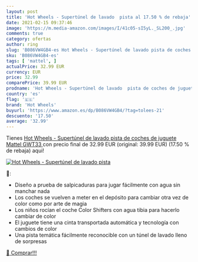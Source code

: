 ```yaml
---
layout: post
title: 'Hot Wheels - Supertúnel de lavado  pista al 17.50 % de rebaja'
date: 2021-02-15 09:37:46
image: 'https://m.media-amazon.com/images/I/41c05-sI5yL._SL200_.jpg'
comments: true
category: ofertas
author: ring
slug: 'B086VW4GB4-es Hot Wheels - Supertúnel de lavado pista de coches de...'
sku: 'B086VW4GB4-es'
tags: [ 'mattel', ]
actualPrice: 32.99 EUR
currency: EUR
price: 32.99
comparePrice: 39.99 EUR
prodname: 'Hot Wheels - Supertúnel de lavado  pista de coches de juguete  Mattel GWT33 '
country: 'es'
flag: '🇪🇸'
brand: 'Hot Wheels'
buyurl: 'https://www.amazon.es/dp/B086VW4GB4/?tag=tolees-21'
descuento: '17.50'
average: '32.99'
---
```


Tienes [Hot Wheels - Supertúnel de lavado  pista de coches de juguete  Mattel GWT33 ](https://www.amazon.es/dp/B086VW4GB4/?tag=tolees-21) con precio final de  32.99 EUR (original: 39.99 EUR) (17.50 %  de rebaja) aqui!

[![Hot Wheels - Supertúnel de lavado  pista](https://m.media-amazon.com/images/I/41c05-sI5yL._SL200_.jpg)](https://www.amazon.es/dp/B086VW4GB4/?tag=tolees-21)

🔎:

- Diseño a prueba de salpicaduras para jugar fácilmente con agua sin manchar nada
- Los coches se vuelven a meter en el depósito para cambiar otra vez de color como por arte de magia
- Los niños rocían el coche Color Shifters con agua tibia para hacerlo cambiar de color
- El juguete tiene una cinta transportada automática y tecnología con cambios de color
- Una pista temática fácilmente reconocible con un túnel de lavado lleno de sorpresas

[🛒 Comprar!!!](https://www.amazon.es/dp/B086VW4GB4/?tag=tolees-21)
